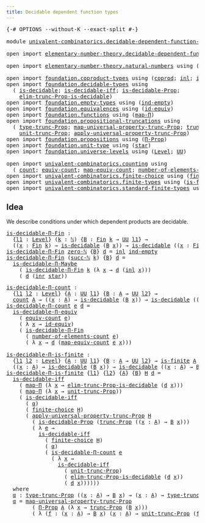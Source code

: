 ```yaml
---
title: Decidable dependent function types
---
```


<pre class="Agda"><a id="60" class="Symbol">{-#</a> <a id="64" class="Keyword">OPTIONS</a> <a id="72" class="Pragma">--without-K</a> <a id="84" class="Pragma">--exact-split</a> <a id="98" class="Symbol">#-}</a>

<a id="103" class="Keyword">module</a> <a id="110" href="univalent-combinatorics.decidable-dependent-function-types.html" class="Module">univalent-combinatorics.decidable-dependent-function-types</a> <a id="169" class="Keyword">where</a>

<a id="176" class="Keyword">open</a> <a id="181" class="Keyword">import</a> <a id="188" href="elementary-number-theory.decidable-dependent-function-types.html" class="Module">elementary-number-theory.decidable-dependent-function-types</a> <a id="248" class="Keyword">public</a>

<a id="256" class="Keyword">open</a> <a id="261" class="Keyword">import</a> <a id="268" href="elementary-number-theory.natural-numbers.html" class="Module">elementary-number-theory.natural-numbers</a> <a id="309" class="Keyword">using</a> <a id="315" class="Symbol">(</a><a id="316" href="elementary-number-theory.natural-numbers.html#1458" class="Datatype">ℕ</a><a id="317" class="Symbol">;</a> <a id="319" href="elementary-number-theory.natural-numbers.html#1492" class="InductiveConstructor">succ-ℕ</a><a id="325" class="Symbol">;</a> <a id="327" href="elementary-number-theory.natural-numbers.html#1479" class="InductiveConstructor">zero-ℕ</a><a id="333" class="Symbol">)</a>

<a id="336" class="Keyword">open</a> <a id="341" class="Keyword">import</a> <a id="348" href="foundation.coproduct-types.html" class="Module">foundation.coproduct-types</a> <a id="375" class="Keyword">using</a> <a id="381" class="Symbol">(</a><a id="382" href="foundation.coproduct-types.html#1182" class="Datatype">coprod</a><a id="388" class="Symbol">;</a> <a id="390" href="foundation.coproduct-types.html#1253" class="InductiveConstructor">inl</a><a id="393" class="Symbol">;</a> <a id="395" href="foundation.coproduct-types.html#1276" class="InductiveConstructor">inr</a><a id="398" class="Symbol">)</a>
<a id="400" class="Keyword">open</a> <a id="405" class="Keyword">import</a> <a id="412" href="foundation.decidable-types.html" class="Module">foundation.decidable-types</a> <a id="439" class="Keyword">using</a>
  <a id="447" class="Symbol">(</a> <a id="449" href="foundation.decidable-types.html#1918" class="Function">is-decidable</a><a id="461" class="Symbol">;</a> <a id="463" href="foundation.decidable-types.html#5063" class="Function">is-decidable-iff</a><a id="479" class="Symbol">;</a> <a id="481" href="foundation.decidable-types.html#7839" class="Function">is-decidable-Prop</a><a id="498" class="Symbol">;</a>
    <a id="504" href="foundation.decidable-types.html#6555" class="Function">elim-trunc-Prop-is-decidable</a><a id="532" class="Symbol">)</a>
<a id="534" class="Keyword">open</a> <a id="539" class="Keyword">import</a> <a id="546" href="foundation.empty-types.html" class="Module">foundation.empty-types</a> <a id="569" class="Keyword">using</a> <a id="575" class="Symbol">(</a><a id="576" href="foundation-core.empty-types.html#1081" class="Function">ind-empty</a><a id="585" class="Symbol">)</a>
<a id="587" class="Keyword">open</a> <a id="592" class="Keyword">import</a> <a id="599" href="foundation.equivalences.html" class="Module">foundation.equivalences</a> <a id="623" class="Keyword">using</a> <a id="629" class="Symbol">(</a><a id="630" href="foundation-core.equivalences.html#2494" class="Function">id-equiv</a><a id="638" class="Symbol">)</a>
<a id="640" class="Keyword">open</a> <a id="645" class="Keyword">import</a> <a id="652" href="foundation.functions.html" class="Module">foundation.functions</a> <a id="673" class="Keyword">using</a> <a id="679" class="Symbol">(</a><a id="680" href="foundation-core.functions.html#1243" class="Function">map-Π</a><a id="685" class="Symbol">)</a>
<a id="687" class="Keyword">open</a> <a id="692" class="Keyword">import</a> <a id="699" href="foundation.propositional-truncations.html" class="Module">foundation.propositional-truncations</a> <a id="736" class="Keyword">using</a>
  <a id="744" class="Symbol">(</a> <a id="746" href="foundation.propositional-truncations.html#2048" class="Function">type-trunc-Prop</a><a id="761" class="Symbol">;</a> <a id="763" href="foundation.propositional-truncations.html#5252" class="Function">map-universal-property-trunc-Prop</a><a id="796" class="Symbol">;</a> <a id="798" href="foundation.propositional-truncations.html#2546" class="Function">trunc-Prop</a><a id="808" class="Symbol">;</a>
    <a id="814" href="foundation.propositional-truncations.html#2132" class="Function">unit-trunc-Prop</a><a id="829" class="Symbol">;</a> <a id="831" href="foundation.propositional-truncations.html#5611" class="Function">apply-universal-property-trunc-Prop</a><a id="866" class="Symbol">)</a>
<a id="868" class="Keyword">open</a> <a id="873" class="Keyword">import</a> <a id="880" href="foundation.propositions.html" class="Module">foundation.propositions</a> <a id="904" class="Keyword">using</a> <a id="910" class="Symbol">(</a><a id="911" href="foundation-core.propositions.html#6694" class="Function">Π-Prop</a><a id="917" class="Symbol">)</a>
<a id="919" class="Keyword">open</a> <a id="924" class="Keyword">import</a> <a id="931" href="foundation.unit-type.html" class="Module">foundation.unit-type</a> <a id="952" class="Keyword">using</a> <a id="958" class="Symbol">(</a><a id="959" href="foundation.unit-type.html#1108" class="InductiveConstructor">star</a><a id="963" class="Symbol">)</a>
<a id="965" class="Keyword">open</a> <a id="970" class="Keyword">import</a> <a id="977" href="foundation.universe-levels.html" class="Module">foundation.universe-levels</a> <a id="1004" class="Keyword">using</a> <a id="1010" class="Symbol">(</a><a id="1011" href="Agda.Primitive.html#597" class="Postulate">Level</a><a id="1016" class="Symbol">;</a> <a id="1018" href="foundation-core.universe-levels.html#235" class="Primitive">UU</a><a id="1020" class="Symbol">)</a>

<a id="1023" class="Keyword">open</a> <a id="1028" class="Keyword">import</a> <a id="1035" href="univalent-combinatorics.counting.html" class="Module">univalent-combinatorics.counting</a> <a id="1068" class="Keyword">using</a>
  <a id="1076" class="Symbol">(</a> <a id="1078" href="univalent-combinatorics.counting.html#1901" class="Function">count</a><a id="1083" class="Symbol">;</a> <a id="1085" href="univalent-combinatorics.counting.html#2098" class="Function">equiv-count</a><a id="1096" class="Symbol">;</a> <a id="1098" href="univalent-combinatorics.counting.html#2172" class="Function">map-equiv-count</a><a id="1113" class="Symbol">;</a> <a id="1115" href="univalent-combinatorics.counting.html#2029" class="Function">number-of-elements-count</a><a id="1139" class="Symbol">)</a>
<a id="1141" class="Keyword">open</a> <a id="1146" class="Keyword">import</a> <a id="1153" href="univalent-combinatorics.finite-choice.html" class="Module">univalent-combinatorics.finite-choice</a> <a id="1191" class="Keyword">using</a> <a id="1197" class="Symbol">(</a><a id="1198" href="univalent-combinatorics.finite-choice.html#3857" class="Function">finite-choice</a><a id="1211" class="Symbol">)</a>
<a id="1213" class="Keyword">open</a> <a id="1218" class="Keyword">import</a> <a id="1225" href="univalent-combinatorics.finite-types.html" class="Module">univalent-combinatorics.finite-types</a> <a id="1262" class="Keyword">using</a> <a id="1268" class="Symbol">(</a><a id="1269" href="univalent-combinatorics.finite-types.html#4174" class="Function">is-finite</a><a id="1278" class="Symbol">)</a>
<a id="1280" class="Keyword">open</a> <a id="1285" class="Keyword">import</a> <a id="1292" href="univalent-combinatorics.standard-finite-types.html" class="Module">univalent-combinatorics.standard-finite-types</a> <a id="1338" class="Keyword">using</a> <a id="1344" class="Symbol">(</a><a id="1345" href="univalent-combinatorics.standard-finite-types.html#2523" class="Function">Fin</a><a id="1348" class="Symbol">)</a>
</pre>
## Idea

We describe conditions under which dependent products are decidable.

<pre class="Agda"><a id="is-decidable-Π-Fin"></a><a id="1442" href="univalent-combinatorics.decidable-dependent-function-types.html#1442" class="Function">is-decidable-Π-Fin</a> <a id="1461" class="Symbol">:</a>
  <a id="1465" class="Symbol">{</a><a id="1466" href="univalent-combinatorics.decidable-dependent-function-types.html#1466" class="Bound">l1</a> <a id="1469" class="Symbol">:</a> <a id="1471" href="Agda.Primitive.html#597" class="Postulate">Level</a><a id="1476" class="Symbol">}</a> <a id="1478" class="Symbol">(</a><a id="1479" href="univalent-combinatorics.decidable-dependent-function-types.html#1479" class="Bound">k</a> <a id="1481" class="Symbol">:</a> <a id="1483" href="elementary-number-theory.natural-numbers.html#1458" class="Datatype">ℕ</a><a id="1484" class="Symbol">)</a> <a id="1486" class="Symbol">{</a><a id="1487" href="univalent-combinatorics.decidable-dependent-function-types.html#1487" class="Bound">B</a> <a id="1489" class="Symbol">:</a> <a id="1491" href="univalent-combinatorics.standard-finite-types.html#2523" class="Function">Fin</a> <a id="1495" href="univalent-combinatorics.decidable-dependent-function-types.html#1479" class="Bound">k</a> <a id="1497" class="Symbol">→</a> <a id="1499" href="foundation-core.universe-levels.html#235" class="Primitive">UU</a> <a id="1502" href="univalent-combinatorics.decidable-dependent-function-types.html#1466" class="Bound">l1</a><a id="1504" class="Symbol">}</a> <a id="1506" class="Symbol">→</a>
  <a id="1510" class="Symbol">((</a><a id="1512" href="univalent-combinatorics.decidable-dependent-function-types.html#1512" class="Bound">x</a> <a id="1514" class="Symbol">:</a> <a id="1516" href="univalent-combinatorics.standard-finite-types.html#2523" class="Function">Fin</a> <a id="1520" href="univalent-combinatorics.decidable-dependent-function-types.html#1479" class="Bound">k</a><a id="1521" class="Symbol">)</a> <a id="1523" class="Symbol">→</a> <a id="1525" href="foundation.decidable-types.html#1918" class="Function">is-decidable</a> <a id="1538" class="Symbol">(</a><a id="1539" href="univalent-combinatorics.decidable-dependent-function-types.html#1487" class="Bound">B</a> <a id="1541" href="univalent-combinatorics.decidable-dependent-function-types.html#1512" class="Bound">x</a><a id="1542" class="Symbol">))</a> <a id="1545" class="Symbol">→</a> <a id="1547" href="foundation.decidable-types.html#1918" class="Function">is-decidable</a> <a id="1560" class="Symbol">((</a><a id="1562" href="univalent-combinatorics.decidable-dependent-function-types.html#1562" class="Bound">x</a> <a id="1564" class="Symbol">:</a> <a id="1566" href="univalent-combinatorics.standard-finite-types.html#2523" class="Function">Fin</a> <a id="1570" href="univalent-combinatorics.decidable-dependent-function-types.html#1479" class="Bound">k</a><a id="1571" class="Symbol">)</a> <a id="1573" class="Symbol">→</a> <a id="1575" href="univalent-combinatorics.decidable-dependent-function-types.html#1487" class="Bound">B</a> <a id="1577" href="univalent-combinatorics.decidable-dependent-function-types.html#1562" class="Bound">x</a><a id="1578" class="Symbol">)</a>
<a id="1580" href="univalent-combinatorics.decidable-dependent-function-types.html#1442" class="Function">is-decidable-Π-Fin</a> <a id="1599" href="elementary-number-theory.natural-numbers.html#1479" class="InductiveConstructor">zero-ℕ</a> <a id="1606" class="Symbol">{</a><a id="1607" href="univalent-combinatorics.decidable-dependent-function-types.html#1607" class="Bound">B</a><a id="1608" class="Symbol">}</a> <a id="1610" href="univalent-combinatorics.decidable-dependent-function-types.html#1610" class="Bound">d</a> <a id="1612" class="Symbol">=</a> <a id="1614" href="foundation.coproduct-types.html#1253" class="InductiveConstructor">inl</a> <a id="1618" href="foundation-core.empty-types.html#1081" class="Function">ind-empty</a>
<a id="1628" href="univalent-combinatorics.decidable-dependent-function-types.html#1442" class="Function">is-decidable-Π-Fin</a> <a id="1647" class="Symbol">(</a><a id="1648" href="elementary-number-theory.natural-numbers.html#1492" class="InductiveConstructor">succ-ℕ</a> <a id="1655" href="univalent-combinatorics.decidable-dependent-function-types.html#1655" class="Bound">k</a><a id="1656" class="Symbol">)</a> <a id="1658" class="Symbol">{</a><a id="1659" href="univalent-combinatorics.decidable-dependent-function-types.html#1659" class="Bound">B</a><a id="1660" class="Symbol">}</a> <a id="1662" href="univalent-combinatorics.decidable-dependent-function-types.html#1662" class="Bound">d</a> <a id="1664" class="Symbol">=</a>
  <a id="1668" href="foundation.decidable-dependent-function-types.html#1406" class="Function">is-decidable-Π-Maybe</a>
    <a id="1693" class="Symbol">(</a> <a id="1695" href="univalent-combinatorics.decidable-dependent-function-types.html#1442" class="Function">is-decidable-Π-Fin</a> <a id="1714" href="univalent-combinatorics.decidable-dependent-function-types.html#1655" class="Bound">k</a> <a id="1716" class="Symbol">(λ</a> <a id="1719" href="univalent-combinatorics.decidable-dependent-function-types.html#1719" class="Bound">x</a> <a id="1721" class="Symbol">→</a> <a id="1723" href="univalent-combinatorics.decidable-dependent-function-types.html#1662" class="Bound">d</a> <a id="1725" class="Symbol">(</a><a id="1726" href="foundation.coproduct-types.html#1253" class="InductiveConstructor">inl</a> <a id="1730" href="univalent-combinatorics.decidable-dependent-function-types.html#1719" class="Bound">x</a><a id="1731" class="Symbol">)))</a>
    <a id="1739" class="Symbol">(</a> <a id="1741" href="univalent-combinatorics.decidable-dependent-function-types.html#1662" class="Bound">d</a> <a id="1743" class="Symbol">(</a><a id="1744" href="foundation.coproduct-types.html#1276" class="InductiveConstructor">inr</a> <a id="1748" href="foundation.unit-type.html#1108" class="InductiveConstructor">star</a><a id="1752" class="Symbol">))</a>
</pre>
<pre class="Agda"><a id="is-decidable-Π-count"></a><a id="1768" href="univalent-combinatorics.decidable-dependent-function-types.html#1768" class="Function">is-decidable-Π-count</a> <a id="1789" class="Symbol">:</a>
  <a id="1793" class="Symbol">{</a><a id="1794" href="univalent-combinatorics.decidable-dependent-function-types.html#1794" class="Bound">l1</a> <a id="1797" href="univalent-combinatorics.decidable-dependent-function-types.html#1797" class="Bound">l2</a> <a id="1800" class="Symbol">:</a> <a id="1802" href="Agda.Primitive.html#597" class="Postulate">Level</a><a id="1807" class="Symbol">}</a> <a id="1809" class="Symbol">{</a><a id="1810" href="univalent-combinatorics.decidable-dependent-function-types.html#1810" class="Bound">A</a> <a id="1812" class="Symbol">:</a> <a id="1814" href="foundation-core.universe-levels.html#235" class="Primitive">UU</a> <a id="1817" href="univalent-combinatorics.decidable-dependent-function-types.html#1794" class="Bound">l1</a><a id="1819" class="Symbol">}</a> <a id="1821" class="Symbol">{</a><a id="1822" href="univalent-combinatorics.decidable-dependent-function-types.html#1822" class="Bound">B</a> <a id="1824" class="Symbol">:</a> <a id="1826" href="univalent-combinatorics.decidable-dependent-function-types.html#1810" class="Bound">A</a> <a id="1828" class="Symbol">→</a> <a id="1830" href="foundation-core.universe-levels.html#235" class="Primitive">UU</a> <a id="1833" href="univalent-combinatorics.decidable-dependent-function-types.html#1797" class="Bound">l2</a><a id="1835" class="Symbol">}</a> <a id="1837" class="Symbol">→</a>
  <a id="1841" href="univalent-combinatorics.counting.html#1901" class="Function">count</a> <a id="1847" href="univalent-combinatorics.decidable-dependent-function-types.html#1810" class="Bound">A</a> <a id="1849" class="Symbol">→</a> <a id="1851" class="Symbol">((</a><a id="1853" href="univalent-combinatorics.decidable-dependent-function-types.html#1853" class="Bound">x</a> <a id="1855" class="Symbol">:</a> <a id="1857" href="univalent-combinatorics.decidable-dependent-function-types.html#1810" class="Bound">A</a><a id="1858" class="Symbol">)</a> <a id="1860" class="Symbol">→</a> <a id="1862" href="foundation.decidable-types.html#1918" class="Function">is-decidable</a> <a id="1875" class="Symbol">(</a><a id="1876" href="univalent-combinatorics.decidable-dependent-function-types.html#1822" class="Bound">B</a> <a id="1878" href="univalent-combinatorics.decidable-dependent-function-types.html#1853" class="Bound">x</a><a id="1879" class="Symbol">))</a> <a id="1882" class="Symbol">→</a> <a id="1884" href="foundation.decidable-types.html#1918" class="Function">is-decidable</a> <a id="1897" class="Symbol">((</a><a id="1899" href="univalent-combinatorics.decidable-dependent-function-types.html#1899" class="Bound">x</a> <a id="1901" class="Symbol">:</a> <a id="1903" href="univalent-combinatorics.decidable-dependent-function-types.html#1810" class="Bound">A</a><a id="1904" class="Symbol">)</a> <a id="1906" class="Symbol">→</a> <a id="1908" href="univalent-combinatorics.decidable-dependent-function-types.html#1822" class="Bound">B</a> <a id="1910" href="univalent-combinatorics.decidable-dependent-function-types.html#1899" class="Bound">x</a><a id="1911" class="Symbol">)</a>
<a id="1913" href="univalent-combinatorics.decidable-dependent-function-types.html#1768" class="Function">is-decidable-Π-count</a> <a id="1934" href="univalent-combinatorics.decidable-dependent-function-types.html#1934" class="Bound">e</a> <a id="1936" href="univalent-combinatorics.decidable-dependent-function-types.html#1936" class="Bound">d</a> <a id="1938" class="Symbol">=</a>
  <a id="1942" href="foundation.decidable-dependent-function-types.html#1813" class="Function">is-decidable-Π-equiv</a>
    <a id="1967" class="Symbol">(</a> <a id="1969" href="univalent-combinatorics.counting.html#2098" class="Function">equiv-count</a> <a id="1981" href="univalent-combinatorics.decidable-dependent-function-types.html#1934" class="Bound">e</a><a id="1982" class="Symbol">)</a>
    <a id="1988" class="Symbol">(</a> <a id="1990" class="Symbol">λ</a> <a id="1992" href="univalent-combinatorics.decidable-dependent-function-types.html#1992" class="Bound">x</a> <a id="1994" class="Symbol">→</a> <a id="1996" href="foundation-core.equivalences.html#2494" class="Function">id-equiv</a><a id="2004" class="Symbol">)</a>
    <a id="2010" class="Symbol">(</a> <a id="2012" href="univalent-combinatorics.decidable-dependent-function-types.html#1442" class="Function">is-decidable-Π-Fin</a>
      <a id="2037" class="Symbol">(</a> <a id="2039" href="univalent-combinatorics.counting.html#2029" class="Function">number-of-elements-count</a> <a id="2064" href="univalent-combinatorics.decidable-dependent-function-types.html#1934" class="Bound">e</a><a id="2065" class="Symbol">)</a>
      <a id="2073" class="Symbol">(</a> <a id="2075" class="Symbol">λ</a> <a id="2077" href="univalent-combinatorics.decidable-dependent-function-types.html#2077" class="Bound">x</a> <a id="2079" class="Symbol">→</a> <a id="2081" href="univalent-combinatorics.decidable-dependent-function-types.html#1936" class="Bound">d</a> <a id="2083" class="Symbol">(</a><a id="2084" href="univalent-combinatorics.counting.html#2172" class="Function">map-equiv-count</a> <a id="2100" href="univalent-combinatorics.decidable-dependent-function-types.html#1934" class="Bound">e</a> <a id="2102" href="univalent-combinatorics.decidable-dependent-function-types.html#2077" class="Bound">x</a><a id="2103" class="Symbol">)))</a>

<a id="is-decidable-Π-is-finite"></a><a id="2108" href="univalent-combinatorics.decidable-dependent-function-types.html#2108" class="Function">is-decidable-Π-is-finite</a> <a id="2133" class="Symbol">:</a>
  <a id="2137" class="Symbol">{</a><a id="2138" href="univalent-combinatorics.decidable-dependent-function-types.html#2138" class="Bound">l1</a> <a id="2141" href="univalent-combinatorics.decidable-dependent-function-types.html#2141" class="Bound">l2</a> <a id="2144" class="Symbol">:</a> <a id="2146" href="Agda.Primitive.html#597" class="Postulate">Level</a><a id="2151" class="Symbol">}</a> <a id="2153" class="Symbol">{</a><a id="2154" href="univalent-combinatorics.decidable-dependent-function-types.html#2154" class="Bound">A</a> <a id="2156" class="Symbol">:</a> <a id="2158" href="foundation-core.universe-levels.html#235" class="Primitive">UU</a> <a id="2161" href="univalent-combinatorics.decidable-dependent-function-types.html#2138" class="Bound">l1</a><a id="2163" class="Symbol">}</a> <a id="2165" class="Symbol">{</a><a id="2166" href="univalent-combinatorics.decidable-dependent-function-types.html#2166" class="Bound">B</a> <a id="2168" class="Symbol">:</a> <a id="2170" href="univalent-combinatorics.decidable-dependent-function-types.html#2154" class="Bound">A</a> <a id="2172" class="Symbol">→</a> <a id="2174" href="foundation-core.universe-levels.html#235" class="Primitive">UU</a> <a id="2177" href="univalent-combinatorics.decidable-dependent-function-types.html#2141" class="Bound">l2</a><a id="2179" class="Symbol">}</a> <a id="2181" class="Symbol">→</a> <a id="2183" href="univalent-combinatorics.finite-types.html#4174" class="Function">is-finite</a> <a id="2193" href="univalent-combinatorics.decidable-dependent-function-types.html#2154" class="Bound">A</a> <a id="2195" class="Symbol">→</a>
  <a id="2199" class="Symbol">((</a><a id="2201" href="univalent-combinatorics.decidable-dependent-function-types.html#2201" class="Bound">x</a> <a id="2203" class="Symbol">:</a> <a id="2205" href="univalent-combinatorics.decidable-dependent-function-types.html#2154" class="Bound">A</a><a id="2206" class="Symbol">)</a> <a id="2208" class="Symbol">→</a> <a id="2210" href="foundation.decidable-types.html#1918" class="Function">is-decidable</a> <a id="2223" class="Symbol">(</a><a id="2224" href="univalent-combinatorics.decidable-dependent-function-types.html#2166" class="Bound">B</a> <a id="2226" href="univalent-combinatorics.decidable-dependent-function-types.html#2201" class="Bound">x</a><a id="2227" class="Symbol">))</a> <a id="2230" class="Symbol">→</a> <a id="2232" href="foundation.decidable-types.html#1918" class="Function">is-decidable</a> <a id="2245" class="Symbol">((</a><a id="2247" href="univalent-combinatorics.decidable-dependent-function-types.html#2247" class="Bound">x</a> <a id="2249" class="Symbol">:</a> <a id="2251" href="univalent-combinatorics.decidable-dependent-function-types.html#2154" class="Bound">A</a><a id="2252" class="Symbol">)</a> <a id="2254" class="Symbol">→</a> <a id="2256" href="univalent-combinatorics.decidable-dependent-function-types.html#2166" class="Bound">B</a> <a id="2258" href="univalent-combinatorics.decidable-dependent-function-types.html#2247" class="Bound">x</a><a id="2259" class="Symbol">)</a>
<a id="2261" href="univalent-combinatorics.decidable-dependent-function-types.html#2108" class="Function">is-decidable-Π-is-finite</a> <a id="2286" class="Symbol">{</a><a id="2287" href="univalent-combinatorics.decidable-dependent-function-types.html#2287" class="Bound">l1</a><a id="2289" class="Symbol">}</a> <a id="2291" class="Symbol">{</a><a id="2292" href="univalent-combinatorics.decidable-dependent-function-types.html#2292" class="Bound">l2</a><a id="2294" class="Symbol">}</a> <a id="2296" class="Symbol">{</a><a id="2297" href="univalent-combinatorics.decidable-dependent-function-types.html#2297" class="Bound">A</a><a id="2298" class="Symbol">}</a> <a id="2300" class="Symbol">{</a><a id="2301" href="univalent-combinatorics.decidable-dependent-function-types.html#2301" class="Bound">B</a><a id="2302" class="Symbol">}</a> <a id="2304" href="univalent-combinatorics.decidable-dependent-function-types.html#2304" class="Bound">H</a> <a id="2306" href="univalent-combinatorics.decidable-dependent-function-types.html#2306" class="Bound">d</a> <a id="2308" class="Symbol">=</a>
  <a id="2312" href="foundation.decidable-types.html#5063" class="Function">is-decidable-iff</a>
    <a id="2333" class="Symbol">(</a> <a id="2335" href="foundation-core.functions.html#1243" class="Function">map-Π</a> <a id="2341" class="Symbol">(λ</a> <a id="2344" href="univalent-combinatorics.decidable-dependent-function-types.html#2344" class="Bound">x</a> <a id="2346" class="Symbol">→</a> <a id="2348" href="foundation.decidable-types.html#6555" class="Function">elim-trunc-Prop-is-decidable</a> <a id="2377" class="Symbol">(</a><a id="2378" href="univalent-combinatorics.decidable-dependent-function-types.html#2306" class="Bound">d</a> <a id="2380" href="univalent-combinatorics.decidable-dependent-function-types.html#2344" class="Bound">x</a><a id="2381" class="Symbol">)))</a>
    <a id="2389" class="Symbol">(</a> <a id="2391" href="foundation-core.functions.html#1243" class="Function">map-Π</a> <a id="2397" class="Symbol">(λ</a> <a id="2400" href="univalent-combinatorics.decidable-dependent-function-types.html#2400" class="Bound">x</a> <a id="2402" class="Symbol">→</a> <a id="2404" href="foundation.propositional-truncations.html#2132" class="Function">unit-trunc-Prop</a><a id="2419" class="Symbol">))</a>
    <a id="2426" class="Symbol">(</a> <a id="2428" href="foundation.decidable-types.html#5063" class="Function">is-decidable-iff</a>
      <a id="2451" class="Symbol">(</a> <a id="2453" href="univalent-combinatorics.decidable-dependent-function-types.html#2901" class="Function">α</a><a id="2454" class="Symbol">)</a>
      <a id="2462" class="Symbol">(</a> <a id="2464" href="univalent-combinatorics.finite-choice.html#3857" class="Function">finite-choice</a> <a id="2478" href="univalent-combinatorics.decidable-dependent-function-types.html#2304" class="Bound">H</a><a id="2479" class="Symbol">)</a>
      <a id="2487" class="Symbol">(</a> <a id="2489" href="foundation.propositional-truncations.html#5611" class="Function">apply-universal-property-trunc-Prop</a> <a id="2525" href="univalent-combinatorics.decidable-dependent-function-types.html#2304" class="Bound">H</a>
        <a id="2535" class="Symbol">(</a> <a id="2537" href="foundation.decidable-types.html#7839" class="Function">is-decidable-Prop</a> <a id="2555" class="Symbol">(</a><a id="2556" href="foundation.propositional-truncations.html#2546" class="Function">trunc-Prop</a> <a id="2567" class="Symbol">((</a><a id="2569" href="univalent-combinatorics.decidable-dependent-function-types.html#2569" class="Bound">x</a> <a id="2571" class="Symbol">:</a> <a id="2573" href="univalent-combinatorics.decidable-dependent-function-types.html#2297" class="Bound">A</a><a id="2574" class="Symbol">)</a> <a id="2576" class="Symbol">→</a> <a id="2578" href="univalent-combinatorics.decidable-dependent-function-types.html#2301" class="Bound">B</a> <a id="2580" href="univalent-combinatorics.decidable-dependent-function-types.html#2569" class="Bound">x</a><a id="2581" class="Symbol">)))</a>
        <a id="2593" class="Symbol">(</a> <a id="2595" class="Symbol">λ</a> <a id="2597" href="univalent-combinatorics.decidable-dependent-function-types.html#2597" class="Bound">e</a> <a id="2599" class="Symbol">→</a>
          <a id="2611" href="foundation.decidable-types.html#5063" class="Function">is-decidable-iff</a>
            <a id="2640" class="Symbol">(</a> <a id="2642" href="univalent-combinatorics.finite-choice.html#3857" class="Function">finite-choice</a> <a id="2656" href="univalent-combinatorics.decidable-dependent-function-types.html#2304" class="Bound">H</a><a id="2657" class="Symbol">)</a>
            <a id="2671" class="Symbol">(</a> <a id="2673" href="univalent-combinatorics.decidable-dependent-function-types.html#2901" class="Function">α</a><a id="2674" class="Symbol">)</a>
            <a id="2688" class="Symbol">(</a> <a id="2690" href="univalent-combinatorics.decidable-dependent-function-types.html#1768" class="Function">is-decidable-Π-count</a> <a id="2711" href="univalent-combinatorics.decidable-dependent-function-types.html#2597" class="Bound">e</a>
              <a id="2727" class="Symbol">(</a> <a id="2729" class="Symbol">λ</a> <a id="2731" href="univalent-combinatorics.decidable-dependent-function-types.html#2731" class="Bound">x</a> <a id="2733" class="Symbol">→</a>
                <a id="2751" href="foundation.decidable-types.html#5063" class="Function">is-decidable-iff</a>
                  <a id="2786" class="Symbol">(</a> <a id="2788" href="foundation.propositional-truncations.html#2132" class="Function">unit-trunc-Prop</a><a id="2803" class="Symbol">)</a>
                  <a id="2823" class="Symbol">(</a> <a id="2825" href="foundation.decidable-types.html#6555" class="Function">elim-trunc-Prop-is-decidable</a> <a id="2854" class="Symbol">(</a><a id="2855" href="univalent-combinatorics.decidable-dependent-function-types.html#2306" class="Bound">d</a> <a id="2857" href="univalent-combinatorics.decidable-dependent-function-types.html#2731" class="Bound">x</a><a id="2858" class="Symbol">))</a>
                  <a id="2879" class="Symbol">(</a> <a id="2881" href="univalent-combinatorics.decidable-dependent-function-types.html#2306" class="Bound">d</a> <a id="2883" href="univalent-combinatorics.decidable-dependent-function-types.html#2731" class="Bound">x</a><a id="2884" class="Symbol">))))))</a>
  <a id="2893" class="Keyword">where</a>
  <a id="2901" href="univalent-combinatorics.decidable-dependent-function-types.html#2901" class="Function">α</a> <a id="2903" class="Symbol">:</a> <a id="2905" href="foundation.propositional-truncations.html#2048" class="Function">type-trunc-Prop</a> <a id="2921" class="Symbol">((</a><a id="2923" href="univalent-combinatorics.decidable-dependent-function-types.html#2923" class="Bound">x</a> <a id="2925" class="Symbol">:</a> <a id="2927" href="univalent-combinatorics.decidable-dependent-function-types.html#2297" class="Bound">A</a><a id="2928" class="Symbol">)</a> <a id="2930" class="Symbol">→</a> <a id="2932" href="univalent-combinatorics.decidable-dependent-function-types.html#2301" class="Bound">B</a> <a id="2934" href="univalent-combinatorics.decidable-dependent-function-types.html#2923" class="Bound">x</a><a id="2935" class="Symbol">)</a> <a id="2937" class="Symbol">→</a> <a id="2939" class="Symbol">(</a><a id="2940" href="univalent-combinatorics.decidable-dependent-function-types.html#2940" class="Bound">x</a> <a id="2942" class="Symbol">:</a> <a id="2944" href="univalent-combinatorics.decidable-dependent-function-types.html#2297" class="Bound">A</a><a id="2945" class="Symbol">)</a> <a id="2947" class="Symbol">→</a> <a id="2949" href="foundation.propositional-truncations.html#2048" class="Function">type-trunc-Prop</a> <a id="2965" class="Symbol">(</a><a id="2966" href="univalent-combinatorics.decidable-dependent-function-types.html#2301" class="Bound">B</a> <a id="2968" href="univalent-combinatorics.decidable-dependent-function-types.html#2940" class="Bound">x</a><a id="2969" class="Symbol">)</a>
  <a id="2973" href="univalent-combinatorics.decidable-dependent-function-types.html#2901" class="Function">α</a> <a id="2975" class="Symbol">=</a> <a id="2977" href="foundation.propositional-truncations.html#5252" class="Function">map-universal-property-trunc-Prop</a>
        <a id="3019" class="Symbol">(</a> <a id="3021" href="foundation-core.propositions.html#6694" class="Function">Π-Prop</a> <a id="3028" href="univalent-combinatorics.decidable-dependent-function-types.html#2297" class="Bound">A</a> <a id="3030" class="Symbol">(λ</a> <a id="3033" href="univalent-combinatorics.decidable-dependent-function-types.html#3033" class="Bound">x</a> <a id="3035" class="Symbol">→</a> <a id="3037" href="foundation.propositional-truncations.html#2546" class="Function">trunc-Prop</a> <a id="3048" class="Symbol">(</a><a id="3049" href="univalent-combinatorics.decidable-dependent-function-types.html#2301" class="Bound">B</a> <a id="3051" href="univalent-combinatorics.decidable-dependent-function-types.html#3033" class="Bound">x</a><a id="3052" class="Symbol">)))</a>
        <a id="3064" class="Symbol">(</a> <a id="3066" class="Symbol">λ</a> <a id="3068" class="Symbol">(</a><a id="3069" href="univalent-combinatorics.decidable-dependent-function-types.html#3069" class="Bound">f</a> <a id="3071" class="Symbol">:</a> <a id="3073" class="Symbol">(</a><a id="3074" href="univalent-combinatorics.decidable-dependent-function-types.html#3074" class="Bound">x</a> <a id="3076" class="Symbol">:</a> <a id="3078" href="univalent-combinatorics.decidable-dependent-function-types.html#2297" class="Bound">A</a><a id="3079" class="Symbol">)</a> <a id="3081" class="Symbol">→</a> <a id="3083" href="univalent-combinatorics.decidable-dependent-function-types.html#2301" class="Bound">B</a> <a id="3085" href="univalent-combinatorics.decidable-dependent-function-types.html#3074" class="Bound">x</a><a id="3086" class="Symbol">)</a> <a id="3088" class="Symbol">(</a><a id="3089" href="univalent-combinatorics.decidable-dependent-function-types.html#3089" class="Bound">x</a> <a id="3091" class="Symbol">:</a> <a id="3093" href="univalent-combinatorics.decidable-dependent-function-types.html#2297" class="Bound">A</a><a id="3094" class="Symbol">)</a> <a id="3096" class="Symbol">→</a> <a id="3098" href="foundation.propositional-truncations.html#2132" class="Function">unit-trunc-Prop</a> <a id="3114" class="Symbol">(</a><a id="3115" href="univalent-combinatorics.decidable-dependent-function-types.html#3069" class="Bound">f</a> <a id="3117" href="univalent-combinatorics.decidable-dependent-function-types.html#3089" class="Bound">x</a><a id="3118" class="Symbol">))</a>
</pre>